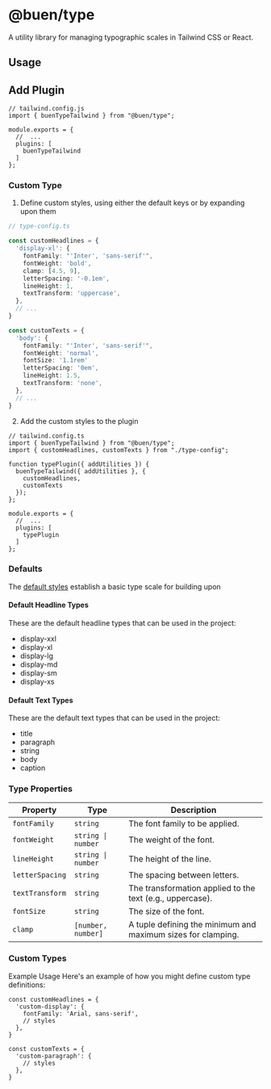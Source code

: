 # @buen/type

A utility library for managing typographic scales in Tailwind CSS or React.

## Usage

## Add Plugin

```tsx
// tailwind.config.js
import { buenTypeTailwind } from "@buen/type";

module.exports = {
  //  ...
  plugins: [
    buenTypeTailwind
  ]
};
```

### Custom Type

1. Define custom styles, using either the default keys or by expanding upon them

```ts
// type-config.ts

const customHeadlines = {
  'display-xl': {
    fontFamily: "'Inter', 'sans-serif'",
    fontWeight: 'bold',
    clamp: [4.5, 9],
    letterSpacing: '-0.1em',
    lineHeight: 1,
    textTransform: 'uppercase',
  },
  // ...
}

const customTexts = {
  'body': {
    fontFamily: "'Inter', 'sans-serif'",
    fontWeight: 'normal',
    fontSize: '1.1rem'
    letterSpacing: '0em',
    lineHeight: 1.5,
    textTransform: 'none',
  },
  // ...
}
```

2. Add the custom styles to the plugin

```tsx
// tailwind.config.ts
import { buenTypeTailwind } from "@buen/type";
import { customHeadlines, customTexts } from "./type-config";

function typePlugin({ addUtilities }) {
  buenTypeTailwind({ addUtilities }, {
    customHeadlines,
    customTexts
  });
};

module.exports = {
  //  ...
  plugins: [
    typePlugin
  ]
};
```

### Defaults
The [default styles](https://github.com/johnchourajr/buen-type/blob/main/src/defaults.ts) establish a basic type scale for building upon

#### Default Headline Types
These are the default headline types that can be used in the project:
- display-xxl
- display-xl
- display-lg
- display-md
- display-sm
- display-xs

#### Default Text Types
These are the default text types that can be used in the project:
- title
- paragraph
- string
- body
- caption

### Type Properties

| Property        | Type               | Description                                                  |
| --------------- | ------------------ | ------------------------------------------------------------ |
| `fontFamily`    | `string`           | The font family to be applied.                               |
| `fontWeight`    | `string \| number` | The weight of the font.                                      |
| `lineHeight`    | `string \| number` | The height of the line.                                      |
| `letterSpacing` | `string`           | The spacing between letters.                                 |
| `textTransform` | `string`           | The transformation applied to the text (e.g., uppercase).    |
| `fontSize`      | `string`           | The size of the font.                                        |
| `clamp`         | `[number, number]` | A tuple defining the minimum and maximum sizes for clamping. |

### Custom Types

Example Usage
Here's an example of how you might define custom type definitions:

```tsx
const customHeadlines = {
  'custom-display': {
    fontFamily: 'Arial, sans-serif',
    // styles
  },
}

const customTexts = {
  'custom-paragraph': {
    // styles
  },
}
```
